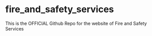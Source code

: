 # fire_and_safety_services
This is the OFFICIAL Github Repo for the website of Fire and Safety Services
